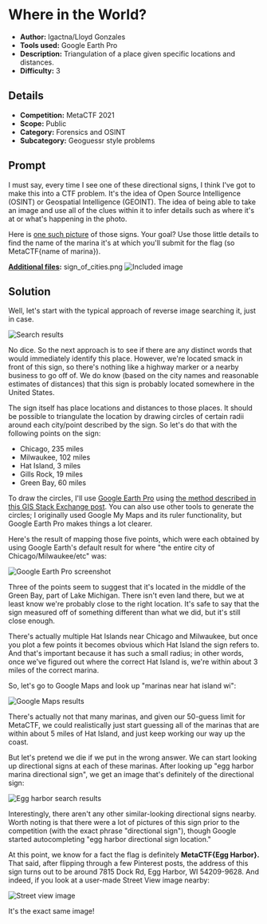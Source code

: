 # Where in the World?
- **Author:** lgactna/Lloyd Gonzales
- **Tools used:** Google Earth Pro
- **Description:** Triangulation of a place given specific locations and distances.
- **Difficulty:** 3

## Details 
- **Competition:** MetaCTF 2021
- **Scope:** Public
- **Category:** Forensics and OSINT
- **Subcategory:** Geoguessr style problems

## Prompt 
I must say, every time I see one of these directional signs, I think I've got to make this into a CTF problem. It's the idea of Open Source Intelligence (OSINT) or Geospatial Intelligence (GEOINT). The idea of being able to take an image and use all of the clues within it to infer details such as where it's at or what's happening in the photo. 

Here is [one such picture](https://metaproblems.com/a7b51e5b1708e4eb6d1722795547b152/sign_of_cities.png) of those signs. Your goal? Use those little details to find the name of the marina it's at which you'll submit for the flag (so MetaCTF{name of marina}).

**[Additional files](Assets/Direction-sign):** sign_of_cities.png
![Included image](Assets/Direction-sign/sign_of_cities.png)

## Solution 
Well, let's start with the typical approach of reverse image searching it, just in case. 

![Search results](Assets/Direction-sign/screenshots/1.png)

No dice. So the next approach is to see if there are any distinct words that would immediately identify this place. However, we're located smack in front of this sign, so there's nothing like a highway marker or a nearby business to go off of. We do know (based on the city names and reasonable estimates of distances) that this sign is probably located somewhere in the United States.

The sign itself has place locations and distances to those places. It should be possible to triangulate the location by drawing circles of certain radii around each city/point described by the sign. So let's do that with the following points on the sign:
- Chicago, 235 miles
- Milwaukee, 102 miles
- Hat Island, 3 miles 
- Gills Rock, 19 miles
- Green Bay, 60 miles

To draw the circles, I'll use [Google Earth Pro](https://www.google.com/earth/versions/) using [the method described in this GIS Stack Exchange post](https://gis.stackexchange.com/questions/277844/drawing-circle-in-google-earth-around-point). You can also use other tools to generate the circles; I originally used Google My Maps and its ruler functionality, but Google Earth Pro makes things a lot clearer.

Here's the result of mapping those five points, which were each obtained by using Google Earth's default result for where "the entire city of Chicago/Milwaukee/etc" was:

![Google Earth Pro screenshot](Assets/Direction-sign/screenshots/2.png)

Three of the points seem to suggest that it's located in the middle of the Green Bay, part of Lake Michigan. There isn't even land there, but we at least know we're probably close to the right location. It's safe to say that the sign measured off of something different than what we did, but it's still close enough.

There's actually multiple Hat Islands near Chicago and Milwaukee, but once you plot a few points it becomes obvious which Hat Island the sign refers to. And that's important because it has such a small radius; in other words, once we've figured out where the correct Hat Island is, we're within about 3 miles of the correct marina.

So, let's go to Google Maps and look up "marinas near hat island wi":

![Google Maps results](Assets/Direction-sign/screenshots/3.png)

There's actually not that many marinas, and given our 50-guess limit for MetaCTF, we could realistically just start guessing all of the marinas that are within about 5 miles of Hat Island, and just keep working our way up the coast.

But let's pretend we die if we put in the wrong answer. We can start looking up directional signs at each of these marinas. After looking up "egg harbor marina directional sign", we get an image that's definitely of the directional sign:

![Egg harbor search results](Assets/Direction-sign/screenshots/4.png)

Interestingly, there aren't any other similar-looking directional signs nearby. Worth noting is that there were a lot of pictures of this sign prior to the competition (with the exact phrase "directional sign"), though Google started autocompleting "egg harbor directional sign location."

At this point, we know for a fact the flag is definitely **MetaCTF{Egg Harbor}.** That said, after flipping through a few Pinterest posts, the address of this sign turns out to be around 7815 Dock Rd, Egg Harbor, WI 54209-9628. And indeed, if you look at a user-made Street View image nearby:

![Street view image](Assets/Direction-sign/screenshots/5.png)

It's the exact same image!